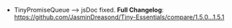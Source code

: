 - TinyPromiseQueue --> jsDoc fixed.
**Full Changelog**: https://github.com/JasminDreasond/Tiny-Essentials/compare/1.5.0...1.5.1